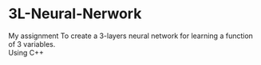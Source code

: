 # 3L-Neural-Nerwork
My assignment
To create a 3-layers neural network for learning a function of 3 variables.  
Using C++
